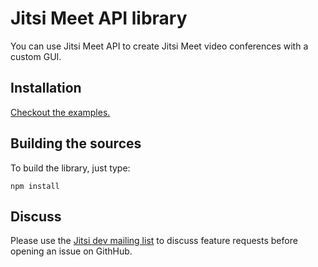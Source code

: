 # Jitsi Meet API library

You can use Jitsi Meet API to create Jitsi Meet video conferences with a custom GUI.

## Installation

[Checkout the examples.](doc/API.md#installation)

## Building the sources

To build the library, just type:
```
npm install
```

## Discuss

Please use the [Jitsi dev mailing list](http://lists.jitsi.org/pipermail/dev/) to discuss feature requests before
opening an issue on GithHub.
